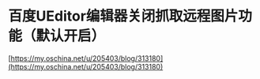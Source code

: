 # 百度UEditor编辑器关闭抓取远程图片功能（默认开启）

[https://my.oschina.net/u/205403/blog/313180](https://my.oschina.net/u/205403/blog/313180)





